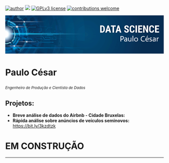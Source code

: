 [![author](https://img.shields.io/badge/author-PauloCesarEngProd-red)](https://www.linkedin.com/in/paulo-cesar-silva-pmp/) [![](https://img.shields.io/badge/python-3.7+-blue.svg)](https://www.python.org/) [![GPLv3 license](https://img.shields.io/badge/License-GPLv3-blue.svg)](http://perso.crans.org/besson/LICENSE.html) [![contributions welcome](https://img.shields.io/badge/contributions-welcome-brightgreen.svg?style=flat)](https://github.com/paulocesarengprod/data_science/issues)

<p align="center">
  <img src="GIThbbanner_PC.png" >
</p>

# Paulo César
<sub>*Engenheiro de Produção e Cientista de Dados* </sub>

## Projetos:

* **Breve análise de dados do Airbnb - Cidade Bruxelas:** 
* **Rápida análise sobre anúncios de veículos seminovos:** https://bit.ly/3kzdtzk



# EM CONSTRUÇÃO

---
